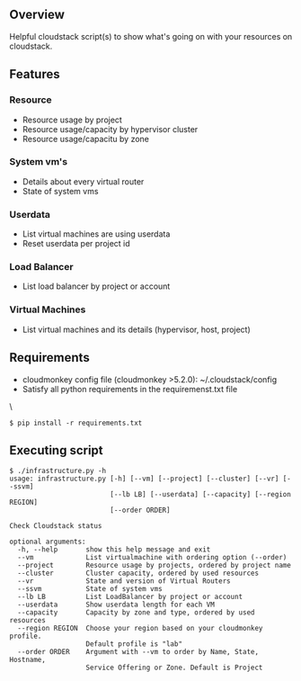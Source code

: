## Overview

Helpful cloudstack script(s) to show what's going on with your resources on cloudstack.

## Features

### Resource
* Resource usage by project
* Resource usage/capacity by hypervisor cluster
* Resource usage/capacitu by zone

### System vm's
* Details about every virtual router
* State of system vms

### Userdata
* List virtual machines are using userdata
* Reset userdata per project id

### Load Balancer
* List load balancer by project or account

### Virtual Machines
* List virtual machines and its details (hypervisor, host, project)

## Requirements

* cloudmonkey config file (cloudmonkey >5.2.0): ~/.cloudstack/config
* Satisfy all python requirements in the requiremenst.txt file

\

	$ pip install -r requirements.txt

## Executing script

```
$ ./infrastructure.py -h
usage: infrastructure.py [-h] [--vm] [--project] [--cluster] [--vr] [--ssvm]
                         [--lb LB] [--userdata] [--capacity] [--region REGION]
                         [--order ORDER]

Check Cloudstack status

optional arguments:
  -h, --help       show this help message and exit
  --vm             List virtualmachine with ordering option (--order)
  --project        Resource usage by projects, ordered by project name
  --cluster        Cluster capacity, ordered by used resources
  --vr             State and version of Virtual Routers
  --ssvm           State of system vms
  --lb LB          List LoadBalancer by project or account
  --userdata       Show userdata length for each VM
  --capacity       Capacity by zone and type, ordered by used resources
  --region REGION  Choose your region based on your cloudmonkey profile.
                   Default profile is "lab"
  --order ORDER    Argument with --vm to order by Name, State, Hostname,
                   Service Offering or Zone. Default is Project
```

